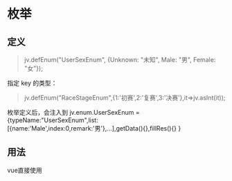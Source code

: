 # 枚举

## 定义

> jv.defEnum("UserSexEnum", {Unknown: "未知", Male: "男", Female: "女"});

指定 key 的类型：
> jv.defEnum("RaceStageEnum",{1:'初赛',2:'复赛',3:'决赛'},it=>jv.asInt(it));


枚举定义后，会注入到 jv.enum.UserSexEnum = {typeName:"UserSexEnum",list:[{name:'Male',index:0,remark:'男'},...],getData(){},fillRes(){} }

## 用法
vue直接使用

